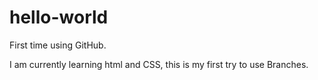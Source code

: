 # hello-world
First time using GitHub.

I am currently learning html and CSS, this is my first try to use Branches.
